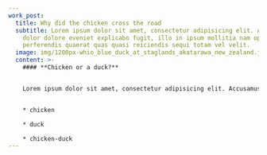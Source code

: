 ```yaml
---
work_post:
  title: Why did the chicken cross the road
  subtitle: Lorem ipsum dolor sit amet, consectetur adipisicing elit. Accusamus at
    dolor dolore eveniet explicabo fugit, illo in ipsum mollitia nam optio
    perferendis quaerat quas quasi reiciendis sequi totam vel velit.
  image: img/1200px-whio_blue_duck_at_staglands_akatarawa_new_zealand.jpeg
  content: >-
    #### **Chicken or a duck?**


    Lorem ipsum dolor sit amet, consectetur adipisicing elit. Accusamus at dolor dolore eveniet explicabo fugit, illo in ipsum mollitia nam optio perferendis quaerat quas quasi reiciendis sequi totam vel velit.


    * chicken

    * duck

    * chicken-duck
---
```

